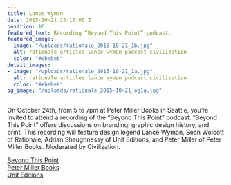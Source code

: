 ```yaml
---
title: Lance Wyman
date: 2015-10-21 23:10:00 Z
position: 16
featured_text: Recording “Beyond This Point” podcast.
featured_image:
  image: "/uploads/rationale_2015-10-21_1b.jpg"
  alt: rationale articles lance wyman podcast civilization
  color: "#ebebeb"
detail_images:
- image: "/uploads/rationale_2015-10-21_1a.jpg"
  alt: rationale articles lance wyman podcast civilization
  color: "#ebebeb"
og_image: "/uploads/rationale_2015-10-21_og1a.jpg"
---
```


On October 24th, from 5 to 7pm at Peter Miller Books in Seattle, you’re invited to attend a recording of the “Beyond This Point” podcast. “Beyond This Point” offers discussions on branding, graphic design history, and print. This recording will feature design legend Lance Wyman, Sean Wolcott of Rationale, Adrian Shaughnessy of Unit Editions, and Peter Miller of Peter Miller Books. Moderated by Civilization.

[Beyond This Point](http://beyondthispoint.design/)<br>
[Peter Miller Books](http://www.petermiller.com/)<br>
[Unit Editions](http://www.uniteditions.com/)<br>
